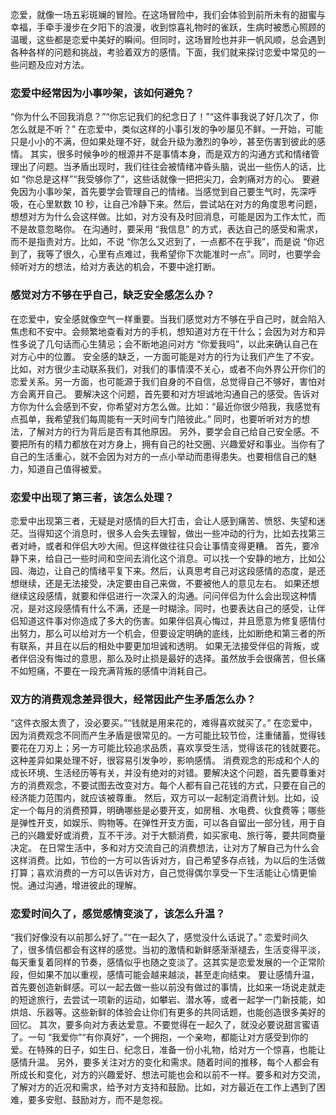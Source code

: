 恋爱，就像一场五彩斑斓的冒险。在这场冒险中，我们会体验到前所未有的甜蜜与幸福，手牵手漫步在夕阳下的浪漫，收到惊喜礼物时的雀跃，生病时被悉心照顾的温暖，这些都是恋爱中美好的瞬间。但同时，这场冒险也并非一帆风顺，总会遇到各种各样的问题和挑战，考验着双方的感情。下面，我们就来探讨恋爱中常见的一些问题及应对方法。
### 恋爱中经常因为小事吵架，该如何避免？
“你为什么不回我消息？”“你忘记我们的纪念日了！”“这件事我说了好几次了，你怎么就是不听？” 在恋爱中，类似这样的小事引发的争吵屡见不鲜。一开始，可能只是小小的不满，但如果处理不好，就会升级为激烈的争吵，甚至伤害到彼此的感情。
其实，很多时候争吵的根源并不是事情本身，而是双方的沟通方式和情绪管理出了问题。当矛盾出现时，我们往往会被情绪冲昏头脑，说出一些伤人的话，比如 “你总是这样”“我受够你了”，这些话就像一把把尖刀，会刺痛对方的心。
要避免因为小事吵架，首先要学会管理自己的情绪。当感觉到自己要生气时，先深呼吸，在心里默数 10 秒，让自己冷静下来。然后，尝试站在对方的角度思考问题，想想对方为什么会这样做。比如，对方没有及时回消息，可能是因为工作太忙，而不是故意忽略你。
在沟通时，要采用 “我信息” 的方式，表达自己的感受和需求，而不是指责对方。比如，不说 “你怎么又迟到了，一点都不在乎我”，而是说 “你迟到了，我等了很久，心里有点难过，我希望你下次能准时一点”。同时，也要学会倾听对方的想法，给对方表达的机会，不要中途打断。
### 感觉对方不够在乎自己，缺乏安全感怎么办？
在恋爱中，安全感就像空气一样重要。当我们感觉对方不够在乎自己时，就会陷入焦虑和不安中。会频繁地查看对方的手机，想知道对方在干什么；会因为对方和异性多说了几句话而心生猜忌；会不断地追问对方 “你爱我吗”，以此来确认自己在对方心中的位置。
安全感的缺乏，一方面可能是对方的行为让我们产生了不安。比如，对方很少主动联系我们，对我们的事情漠不关心，或者不向外界公开你们的恋爱关系。另一方面，也可能源于我们自身的不自信，总觉得自己不够好，害怕对方会离开自己。
要解决这个问题，首先要和对方坦诚地沟通自己的感受。告诉对方你为什么会感到不安，你希望对方怎么做。比如：“最近你很少陪我，我感觉有点孤单，我希望我们每周能有一天时间专门陪彼此。” 同时，也要听听对方的想法，了解对方的行为背后是否有其他原因。
另外，要学会自己给自己安全感。不要把所有的精力都放在对方身上，拥有自己的社交圈、兴趣爱好和事业。当你有了自己的生活重心，就不会因为对方的一点小举动而患得患失。也要相信自己的魅力，知道自己值得被爱。
### 恋爱中出现了第三者，该怎么处理？
恋爱中出现第三者，无疑是对感情的巨大打击，会让人感到痛苦、愤怒、失望和迷茫。当得知这个消息时，很多人会失去理智，做出一些冲动的行为，比如去找第三者对峙，或者和伴侣大吵大闹。但这样做往往只会让事情变得更糟。
首先，要冷静下来，给自己一些时间和空间去消化这个消息。可以找一个安静的地方，比如公园、海边，让自己的情绪平复下来。然后，认真思考自己对这段感情的态度，是还想继续，还是无法接受，决定要由自己来做，不要被他人的意见左右。
如果还想继续这段感情，就要和伴侣进行一次深入的沟通。问问伴侣为什么会出现这种情况，是对这段感情有什么不满，还是一时糊涂。同时，也要表达自己的感受，让伴侣知道这件事对你造成了多大的伤害。如果伴侣真心悔过，并且愿意为修复感情付出努力，那么可以给对方一个机会，但要设定明确的底线，比如断绝和第三者的所有联系，并且在以后的相处中要更加坦诚和透明。
如果无法接受伴侣的背叛，或者伴侣没有悔过的意思，那么及时止损是最好的选择。虽然放手会很痛苦，但长痛不如短痛，不要在一段充满背叛的感情中消耗自己。
### 双方的消费观念差异很大，经常因此产生矛盾怎么办？
“这件衣服太贵了，没必要买。”“钱就是用来花的，难得喜欢就买了。” 在恋爱中，因为消费观念不同而产生矛盾是很常见的。一方可能比较节俭，注重储蓄，觉得钱要花在刀刃上；另一方可能比较追求品质，喜欢享受生活，觉得该花的钱就要花。这种差异如果处理不好，很容易引发争吵，影响感情。
消费观念的形成和个人的成长环境、生活经历等有关，并没有绝对的对错。要解决这个问题，首先要尊重对方的消费观念，不要试图去改变对方。每个人都有自己花钱的方式，只要在自己的经济能力范围内，就应该被尊重。
然后，双方可以一起制定消费计划。比如，设定一个每月的消费预算，明确哪些是必要开支，如房租、水电费、伙食费等；哪些是弹性开支，如娱乐、购物等。在弹性开支方面，可以各自留出一部分钱，用于自己的兴趣爱好或消费，互不干涉。对于大额消费，如买家电、旅行等，要共同商量决定。
在日常生活中，多和对方交流自己的消费想法，让对方了解自己为什么会这样消费。比如，节俭的一方可以告诉对方，自己希望多存点钱，为以后的生活做打算；喜欢消费的一方可以告诉对方，自己觉得偶尔享受一下生活能让心情更愉悦。通过沟通，增进彼此的理解。
### 恋爱时间久了，感觉感情变淡了，该怎么升温？
“我们好像没有以前那么好了。”“在一起久了，感觉没什么话说了。” 恋爱时间久了，很多情侣都会有这样的感觉。当初的激情和新鲜感渐渐褪去，生活变得平淡，每天重复着同样的节奏，感情似乎也随之变淡了。这其实是恋爱发展的一个正常阶段，但如果不加以重视，感情可能会越来越淡，甚至走向结束。
要让感情升温，首先要创造新鲜感。可以一起去做一些以前没有做过的事情，比如来一场说走就走的短途旅行，去尝试一项新的运动，如攀岩、潜水等，或者一起学一门新技能，如烘焙、乐器等。这些新鲜的体验会让你们有更多的共同话题，也能创造很多美好的回忆。
其次，要多向对方表达爱意。不要觉得在一起久了，就没必要说甜言蜜语了。一句 “我爱你”“有你真好”，一个拥抱，一个亲吻，都能让对方感受到你的爱。在特殊的日子，如生日、纪念日，准备一份小礼物，给对方一个惊喜，也能让感情升温。
另外，要多关注对方的变化和需求。随着时间的推移，每个人都会有所成长和变化，对方的兴趣爱好、想法可能也会和以前不一样。要多和对方交流，了解对方的近况和需求，给予对方支持和鼓励。比如，对方最近在工作上遇到了困难，要多安慰、鼓励对方，而不是忽视。
